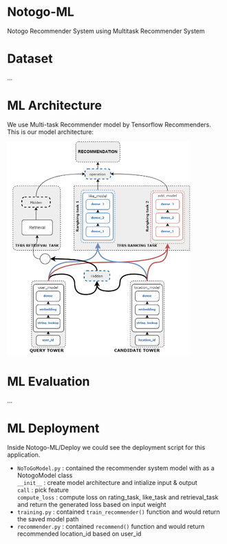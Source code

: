 # Notogo-ML
Notogo Recommender System using Multitask Recommender System

# Dataset 
...

# ML Architecture
We use Multi-task Recommender model by Tensorflow Recommenders.
This is our model architecture:

<p align="left">
    <img src="contents/model architecture.png" alt="Model Architecture" height="500">
</p>

# ML Evaluation
... 

# ML Deployment
Inside Notogo-ML/Deploy we could see the deployment script for this application. 
- `NoToGoModel.py` : contained the recommender system model with as a NotogoModel class
<br> `__init__` : create model architecture and intialize input & output
<br> `call` : pick feature 
<br> `compute_loss` : compute loss on rating_task, like_task and retrieval_task and return the generated loss based on input weight
- `training.py` : contained `train_recommender()` function and would return the saved model path
- `recommender.py` : contained `recommend()` function and would return recommended location_id based on user_id
